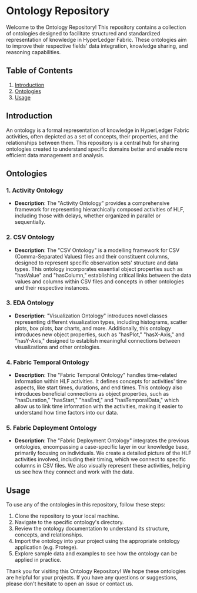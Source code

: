 # Ontology Repository

Welcome to the Ontology Repository! This repository contains a collection of ontologies designed to facilitate structured and standardized representation of knowledge in HyperLedger Fabric. These ontologies aim to improve their respective fields' data integration, knowledge sharing, and reasoning capabilities.

## Table of Contents

1. [Introduction](#introduction)
2. [Ontologies](#ontologies)
3. [Usage](#usage)

## Introduction

An ontology is a formal representation of knowledge in HyperLedger Fabric activities, often depicted as a set of concepts, their properties, and the relationships between them. This repository is a central hub for sharing ontologies created to understand specific domains better and enable more efficient data management and analysis.

## Ontologies

### 1. Activity Ontology

- **Description**: The "Activity Ontology" provides a comprehensive framework for representing hierarchically composed activities of HLF, including those with delays, whether organized in parallel or sequentially.

### 2. CSV Ontology

- **Description**: The "CSV Ontology" is a modelling framework for CSV (Comma-Separated Values) files and their constituent columns, designed to represent specific observation sets' structure and data types. This ontology incorporates essential object properties such as "hasValue" and "hasColumn," establishing critical links between the data values and columns within CSV files and concepts in other ontologies and their respective instances.

### 3. EDA Ontology

- **Description**: "Visualization Ontology" introduces novel classes representing different visualization types, including histograms, scatter plots, box plots, bar charts, and more. Additionally, this ontology introduces new object properties, such as "hasPlot," "hasX-Axis," and "hasY-Axis," designed to establish meaningful connections between visualizations and other ontologies.

### 4. Fabric Temporal Ontology

- **Description**: The "Fabric Temporal Ontology" handles time-related information within HLF activities. It defines concepts for activities' time aspects, like start times, durations, and end times. This ontology also introduces beneficial connections as object properties, such as "hasDuration," "hasStart," "hasEnd," and "hasTemporalData," which allow us to link time information with the activities, making it easier to understand how time factors into our data.

### 5. Fabric Deployment Ontology

- **Description**: The "Fabric Deployment Ontology" integrates the previous ontologies, encompassing a case-specific layer in our knowledge base, primarily focusing on individuals. We create a detailed picture of the HLF activities involved, including their timing, which we connect to specific columns in CSV files. We also visually represent these activities, helping us see how they connect and work with the data. 


## Usage

To use any of the ontologies in this repository, follow these steps:

1. Clone the repository to your local machine.
2. Navigate to the specific ontology's directory.
3. Review the ontology documentation to understand its structure, concepts, and relationships.
4. Import the ontology into your project using the appropriate ontology application (e.g. Protege).
5. Explore sample data and examples to see how the ontology can be applied in practice.




Thank you for visiting this Ontology Repository! We hope these ontologies are helpful for your projects. If you have any questions or suggestions, please don't hesitate to open an issue or contact us.
